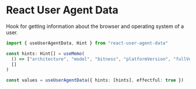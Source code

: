 # React User Agent Data

Hook for getting information about the browser and operating system of a user.

```ts
import { useUserAgentData, Hint } from "react-user-agent-data"

const hints: Hint[] = useMemo(
  () => ["architecture", "model", "bitness", "platformVersion", "fullVersionList"],
  []
)

const values = useUserAgentData({ hints: [hints], effectful: true })
```
